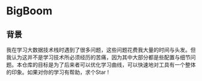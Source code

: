 # BigBoom
## 背景
我在学习大数据技术栈时遇到了很多问题，这些问题花费我大量的时间与头发。但我认为这并不是学习技术所必须经历的苦痛，因为其中大部分都是些配置与细节问题。本仓库的目标是为了后来者可以优化学习曲线，可以快速地对工具有一个整体的印象。如果对你的学习有帮助，求个Star !
